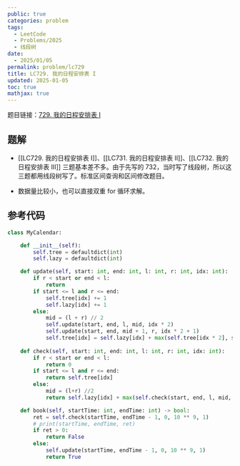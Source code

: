 ```yaml
---
public: true
categories: problem
tags:
  - LeetCode
  - Problems/2025
  - 线段树
date:
  - 2025/01/05
permalink: problem/lc729
title: LC729. 我的日程安排表 I
updated: 2025-01-05
toc: true
mathjax: true
---
```


题目链接：[729. 我的日程安排表 I](https://leetcode.cn/problems/my-calendar-i/)

<!--more-->

## 题解

  + [[LC729. 我的日程安排表 I]]、[[LC731. 我的日程安排表 II]]、[[LC732. 我的日程安排表 III]] 三题基本差不多。由于先写的 732，当时写了线段树，所以这三题都用线段树写了。标准区间查询和区间修改题目。

  + 数据量比较小，也可以直接双重 for 循环求解。

## 参考代码

```python
class MyCalendar:

    def __init__(self):
        self.tree = defaultdict(int)
        self.lazy = defaultdict(int)

    def update(self, start: int, end: int, l: int, r: int, idx: int):
        if r < start or end < l:
            return
        if start <= l and r <= end:
            self.tree[idx] += 1
            self.lazy[idx] += 1
        else:
            mid = (l + r) // 2
            self.update(start, end, l, mid, idx * 2)
            self.update(start, end, mid + 1, r, idx * 2 + 1)
            self.tree[idx] = self.lazy[idx] + max(self.tree[idx * 2], self.tree[idx * 2 + 1])
        
    def check(self, start: int, end: int, l: int, r: int, idx: int):
        if r < start or end < l:
            return 0
        if start <= l and r <= end:
            return self.tree[idx] 
        else:
            mid = (l+r) //2
            return self.lazy[idx] + max(self.check(start, end, l, mid, idx*2), self.check(start, end, mid + 1, r, idx*2+1))

    def book(self, startTime: int, endTime: int) -> bool:
        ret = self.check(startTime, endTime - 1, 0, 10 ** 9, 1)
        # print(startTime, endTime, ret)
        if ret > 0:
            return False
        else:
            self.update(startTime, endTime - 1, 0, 10 ** 9, 1)
            return True
```


